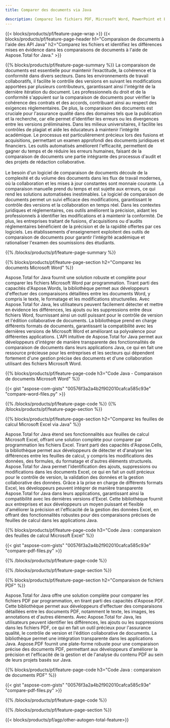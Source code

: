 ```yaml
---
title: Comparer des documents via Java 

description: Comparez les fichiers PDF, Microsoft Word, PowerPoint et Excel via votre application Java. Obtenez les résultats de comparaison mis en évidence.
---
```


{{< blocks/products/pf/feature-page-wrap >}}
{{< blocks/products/pf/feature-page-header h1="Comparaison de documents à l'aide des API Java" h2="Comparez les fichiers et identifiez les différences mises en évidence dans les comparaisons de documents à l'aide de Aspose.Total for Java." >}}

{{% blocks/products/pf/feature-page-summary %}}
La comparaison de documents est essentielle pour maintenir l’exactitude, la cohérence et la conformité dans divers secteurs. Dans les environnements de travail collaboratifs, il facilite le contrôle des versions en suivant les modifications apportées par plusieurs contributeurs, garantissant ainsi l'intégrité de la dernière itération du document. Les professionnels du droit et de la conformité s'appuient sur la comparaison de documents pour vérifier la cohérence des contrats et des accords, contribuant ainsi au respect des exigences réglementaires. De plus, la comparaison des documents est cruciale pour l'assurance qualité dans des domaines tels que la publication et la recherche, car elle permet d'identifier les erreurs ou les divergences entre les versions préliminaires. Dans les milieux universitaires, il facilite les contrôles de plagiat et aide les éducateurs à maintenir l’intégrité académique. Le processus est particulièrement précieux lors des fusions et acquisitions, permettant un examen approfondi des documents juridiques et financiers. Les outils automatisés améliorent l'efficacité, permettent de gagner du temps et de réduire les erreurs humaines, faisant de la comparaison de documents une partie intégrante des processus d'audit et des projets de rédaction collaborative.
<br /><br />
Le besoin d'un logiciel de comparaison de documents découle de la complexité et du volume des documents dans les flux de travail modernes, où la collaboration et les mises à jour constantes sont monnaie courante. La comparaison manuelle prend du temps et est sujette aux erreurs, ce qui rend les solutions automatisées inestimables. Le logiciel de comparaison de documents permet un suivi efficace des modifications, garantissant le contrôle des versions et la collaboration en temps réel. Dans les contextes juridiques et réglementaires, ces outils améliorent la précision, aidant les professionnels à identifier les modifications et à maintenir la conformité. De plus, les entreprises traitant de fusions, d'acquisitions ou d'audits réglementaires bénéficient de la précision et de la rapidité offertes par ces logiciels. Les établissements d'enseignement exploitent des outils de comparaison de documents pour garantir l'intégrité académique et rationaliser l'examen des soumissions des étudiants.

{{% /blocks/products/pf/feature-page-summary  %}}

{{% blocks/products/pf/feature-page-section  h2="Comparez les documents Microsoft Word" %}}

Aspose.Total for Java fournit une solution robuste et complète pour comparer les fichiers Microsoft Word par programmation. Tirant parti des capacités d'Aspose.Words, la bibliothèque permet aux développeurs d'effectuer des comparaisons détaillées entre les documents Word, y compris le texte, le formatage et les modifications structurelles. Avec Aspose.Total for Java, les utilisateurs peuvent facilement détecter et mettre en évidence les différences, les ajouts ou les suppressions entre deux fichiers Word, fournissant ainsi un outil puissant pour le contrôle de version et l'édition collaborative de documents. La bibliothèque prend en charge différents formats de documents, garantissant la compatibilité avec les dernières versions de Microsoft Word et améliorant sa polyvalence pour différentes applications. L'API intuitive de Aspose.Total for Java permet aux développeurs d'intégrer de manière transparente des fonctionnalités de comparaison de documents dans leurs applications Java, ce qui en fait une ressource précieuse pour les entreprises et les secteurs qui dépendent fortement d'une gestion précise des documents et d'une collaboration utilisant des fichiers Microsoft Word.

{{% blocks/products/pf/feature-page-code h3="Code Java - Comparaison de documents Microsoft Word" %}}

{{< gist "aspose-com-gists" "00576f3a2a4b2f902010cafca585c93e" "compare-word-files.py" >}}

{{% /blocks/products/pf/feature-page-code  %}}
{{% /blocks/products/pf/feature-page-section %}}

{{% blocks/products/pf/feature-page-section  h2="Comparez les feuilles de calcul Microsoft Excel via Java" %}}

Aspose.Total for Java étend ses fonctionnalités aux feuilles de calcul Microsoft Excel, offrant une solution complète pour comparer par programmation les fichiers Excel. Tirant parti des capacités d'Aspose.Cells, la bibliothèque permet aux développeurs de détecter et d'analyser les différences entre les feuilles de calcul, y compris les modifications des données, des formules, du formatage et d'autres éléments structurels. Aspose.Total for Java permet l'identification des ajouts, suppressions ou modifications dans les documents Excel, ce qui en fait un outil précieux pour le contrôle de version, la validation des données et la gestion collaborative des données. Grâce à la prise en charge de différents formats Excel, les développeurs peuvent intégrer de manière transparente Aspose.Total for Java dans leurs applications, garantissant ainsi la compatibilité avec les dernières versions d'Excel. Cette bibliothèque fournit aux entreprises et aux développeurs un moyen puissant et flexible d'améliorer la précision et l'efficacité de la gestion des données Excel, en offrant des fonctionnalités robustes pour des comparaisons précises de feuilles de calcul dans les applications Java.


{{% blocks/products/pf/feature-page-code h3="Code Java : comparaison des feuilles de calcul Microsoft Excel" %}}

{{< gist "aspose-com-gists" "00576f3a2a4b2f902010cafca585c93e" "compare-pdf-files.py" >}}

{{% /blocks/products/pf/feature-page-code  %}}

{{% /blocks/products/pf/feature-page-section %}}

{{% blocks/products/pf/feature-page-section  h2="Comparaison de fichiers PDF" %}}

Aspose.Total for Java offre une solution complète pour comparer les fichiers PDF par programmation, en tirant parti des capacités d'Aspose.PDF. Cette bibliothèque permet aux développeurs d'effectuer des comparaisons détaillées entre les documents PDF, notamment le texte, les images, les annotations et d'autres éléments. Avec Aspose.Total for Java, les utilisateurs peuvent identifier les différences, les ajouts ou les suppressions dans les fichiers PDF, ce qui en fait un outil précieux pour l'assurance qualité, le contrôle de version et l'édition collaborative de documents. La bibliothèque permet une intégration transparente dans les applications Java. Aspose.PDF fournit une plate-forme robuste pour une comparaison précise des documents PDF, permettant aux développeurs d'améliorer la précision et l'efficacité de la gestion et de l'analyse du contenu PDF au sein de leurs projets basés sur Java.

{{% blocks/products/pf/feature-page-code h3="Code Java : comparaison de documents PDF" %}}

{{< gist "aspose-com-gists" "00576f3a2a4b2f902010cafca585c93e" "compare-pdf-files.py" >}}

{{% /blocks/products/pf/feature-page-code  %}}

{{% /blocks/products/pf/feature-page-section %}}

{{< blocks/products/pf/agp/other-autogen-total-feature>}}